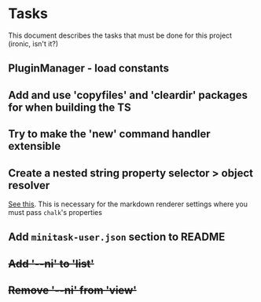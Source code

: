 # Tasks

This document describes the tasks that must be done for this project (ironic, isn't it?)

## PluginManager - load constants

## Add and use 'copyfiles' and 'cleardir' packages for when building the TS

## Try to make the 'new' command handler extensible

## Create a nested string property selector > object resolver 

[See this](https://stackoverflow.com/a/22129960/1673694). This is necessary for the markdown renderer settings where you must pass `chalk`'s properties

## Add `minitask-user.json` section to README

## ~~Add '--ni' to 'list'~~

## ~~Remove '--ni' from 'view'~~